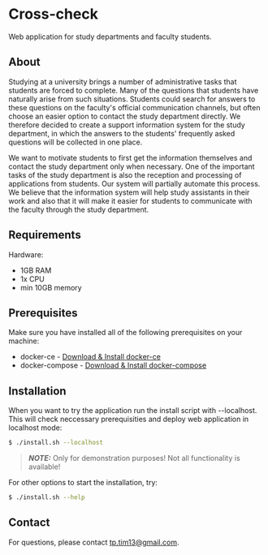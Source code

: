 # Cross-check

Web application for study departments and faculty students.

## About

Studying at a university brings a number of administrative tasks that students are forced to complete. Many of the questions that students have naturally arise from such situations. Students could search for answers to these questions on the faculty's official communication channels, but often choose an easier option to contact the study department directly. We therefore decided to create a support information system for the study department, in which the answers to the students' frequently asked questions will be collected in one place.

We want to motivate students to first get the information themselves and contact the study department only when necessary. One of the important tasks of the study department is also the reception and processing of applications from students. Our system will partially automate this process. We believe that the information system will help study assistants in their work and also that it will make it easier for students to communicate with the faculty through the study department.

## Requirements

Hardware:
- 1GB RAM
- 1x CPU
- min 10GB memory

## Prerequisites

Make sure you have installed all of the following prerequisites on your machine:

- docker-ce - [Download & Install docker-ce](https://docs.docker.com/get-docker/)
- docker-compose - [Download & Install docker-compose](https://docs.docker.com/compose/install/)

## Installation

When you want to try the application run the install script with --localhost. This will check neccessary prerequisities and deploy web application in localhost mode:
```sh
$ ./install.sh --localhost
```
> **_NOTE:_**  Only for demonstration purposes! Not all functionality is available!

<!---
Run the install script, this will check and download the neccessary prerequisities and deploy web application on server:
```sh
$ sudo ./install.sh --full
```
> **_NOTE:_**  Please check the config file before installation!
-->


For other options to start the installation, try:
```sh
$ ./install.sh --help
```

## Contact

For questions, please contact <tp.tim13@gmail.com>.
